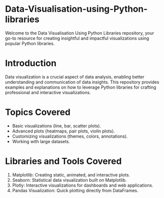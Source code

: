 # Data-Visualisation-using-Python-libraries
Welcome to the Data Visualisation Using Python Libraries repository, your go-to resource for creating insightful and impactful visualizations using popular Python libraries.

# Introduction

Data visualization is a crucial aspect of data analysis, enabling better understanding and communication of data insights. This repository provides examples and explanations on how to leverage Python libraries for crafting professional and interactive visualizations.

# Topics Covered

- Basic visualizations (line, bar, scatter plots).
- Advanced plots (heatmaps, pair plots, violin plots).
- Customizing visualizations (themes, colors, annotations).
- Working with large datasets.

# Libraries and Tools Covered

1. Matplotlib: Creating static, animated, and interactive plots.
2. Seaborn: Statistical data visualization built on Matplotlib.
3. Plotly: Interactive visualizations for dashboards and web applications.
4. Pandas Visualization: Quick plotting directly from DataFrames.
